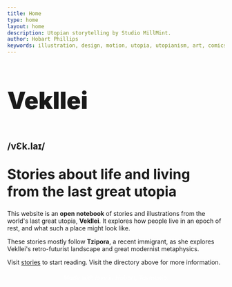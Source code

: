 ```yaml
---
title: Home
type: home
layout: home
description: Utopian storytelling by Studio MillMint.
author: Hobart Phillips
keywords: illustration, design, motion, utopia, utopianism, art, comics, comic, hobart, phillips, vekllei, millmint
---
```

<!--<div class="emoji" id="whirlybat" style="text-align: center;">g</div>-->
<h1 style="font-size:3.4rem; font-weight: 900; line-height: 3.5rem;">Vekllei</h1><h2 style="display: inline-block"> /vƐk.laɪ/ </h2>
<h1 style="font-size:32px; line-height: 2.5rem; margin-top: 1rem;">Stories about life and living from the last great utopia</h1>

This website is an **open notebook** of stories and illustrations from the world's last great utopia, **Vekllei**. It explores how people live in an epoch of rest, and what such a place might look like.

These stories mostly follow **Tzipora**, a recent immigrant, as she explores Vekllei's retro-futurist landscape and great modernist metaphysics.

Visit [stories](/posts) to start reading. Visit the directory above for more information.

<h6 style="text-align: center; color: white">Made with love in Hobart, Tasmania.</h6>